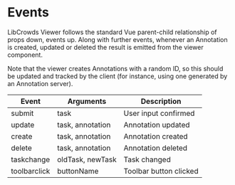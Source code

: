 # Events

LibCrowds Viewer follows the standard Vue parent-child relationship of props
down, events up. Along with further events, whenever an Annotation is created,
updated or deleted the result is emitted from the viewer component.

Note that the viewer creates Annotations with a random ID, so this should be
updated and tracked by the client (for instance, using one generated by an
Annotation server).

| Event        | Arguments        | Description            |
|--------------|------------------|------------------------|
| submit       | task             | User input confirmed   |
| update       | task, annotation | Annotation updated     |
| create       | task, annotation | Annotation created     |
| delete       | task, annotation | Annotation deleted     |
| taskchange   | oldTask, newTask | Task changed           |
| toolbarclick | buttonName       | Toolbar button clicked |
